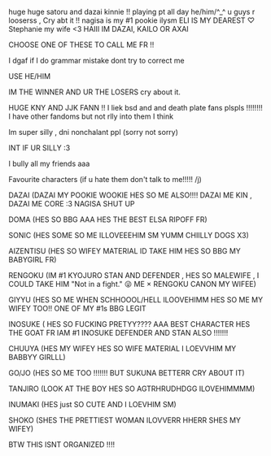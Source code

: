 huge huge satoru and dazai kinnie !!
playing pt all day
he/him/^_^
u guys r looserss , Cry abt it !!
nagisa is my #1 pookie ilysm
ELI IS MY DEAREST ♡
Stephanie my wife <3
HAIII IM DAZAI, KAILO OR AXAI

CHOOSE ONE OF THESE TO CALL ME FR !!

I dgaf if I do grammar mistake dont try to correct me

USE HE/HIM

IM THE WINNER AND UR THE LOSERS cry about it.

HUGE KNY AND JJK FANN !! I liek bsd and and death plate fans plspls !!!!!!!! I have other fandoms but not rlly into them I think

Im super silly , dni nonchalant ppl (sorry not sorry)

INT IF UR SILLY :3

I bully all my friends aaa

Favourite characters (if u hate them don't talk to me!!!!! /j)

DAZAI (DAZAI MY POOKIE WOOKIE HES SO ME ALSO!!!! DAZAI ME KIN , DAZAI ME CORE :3 NAGISA SHUT UP

DOMA (HES SO BBG AAA HES THE BEST ELSA RIPOFF FR)

SONIC (HES SOME SO ME ILLOVEEEHIM SM YUMM CHIILLY DOGS X3)

AIZENTISU (HES SO WIFEY MATERIAL ID TAKE HIM HES SO BBG MY BABYGIRL FR)

RENGOKU (IM #1 KYOJURO STAN AND DEFENDER , HES SO MALEWIFE , I COULD TAKE HIM "Not in a fight." 😜 ME × RENGOKU CANON MY WIFEE)

GIYYU (HES SO ME WHEN SCHHOOOL/HELL ILOOVEHIMM HES SO ME MY WIFEY TOO!! ONE OF MY #1s BBG LEGIT

INOSUKE ( HES SO FUCKING PRETYY???? AAA BEST CHARACTER HES THE GOAT FR IAM #1 INOSUKE DEFENDER AND STAN ALSO !!!!!!!

CHUUYA (HES MY WIFEY HES SO WIFE MATERIAL I LOEVVHIM MY BABBYY GIRLLL)

GO/JO (HES SO ME TOO !!!!!!! BUT SUKUNA BETTERR CRY ABOUT IT)

TANJIRO (LOOK AT THE BOY HES SO AGTRHRUDHDGG ILOVEHIMMMM)

INUMAKI (HES just SO CUTE AND I LOEVHIM SM)

SHOKO (SHES THE PRETTIEST WOMAN ILOVVERR HHERR SHES MY WIFEY)

BTW THIS ISNT ORGANIZED !!!!

